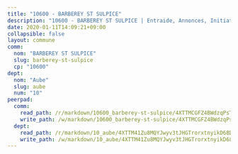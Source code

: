 ```yaml
---
title: "10600 - BARBEREY ST SULPICE"
description: "10600 - BARBEREY ST SULPICE | Entraide, Annonces, Initiatives"
date: 2020-01-11T14:09:21+09:00
collapsible: false
layout: commune
comm:
  nom: "BARBEREY ST SULPICE"
  slug: barberey-st-sulpice
  cp: "10600"
dept:
  nom: "Aube"
  slug: aube
  num: "10"
peerpad:
  comm:
    read_path: /r/markdown/10600_barberey-st-sulpice/4XTTMCGFZ4BWdzqPsTFqjDmmrRYQqfKsWzNDXjwVHWSHmLVmb
    write_path: /w/markdown/10600_barberey-st-sulpice/4XTTMCGFZ4BWdzqPsTFqjDmmrRYQqfKsWzNDXjwVHWSHmLVmb-K3TgULF5roFidCBs88zznB4KuuVDaP8ozMYz8fYX6mHPSH1y4W57whrNjSCjKabNtp9CN8KMPEaDQscMxa3T42au6SwgjxSVP8BhU5mdSxjHHzu9NkkLCkaUy27wjM16LWNi4zRf
  dept:
    read_path: /r/markdown/10_aube/4XTTM41Zu8MQYJwyv3tJHGTrorxtnyikD68DsVemyiZk3ThMz
    write_path: /w/markdown/10_aube/4XTTM41Zu8MQYJwyv3tJHGTrorxtnyikD68DsVemyiZk3ThMz-K3TgTmGUJaeXhcyrKr3gXoqmq82GkfYoTwSCbr39jXo2qoiz4eMZ1zWf94tEK8PkgCEQwZ6j878iec7q7nyW22BbTVtKr2C3mJwkjMoqhPxRA9brvyfx2cZBiMVgJntTtrf7GrDW
---
```


